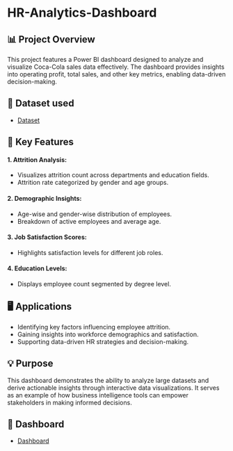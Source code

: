 # HR-Analytics-Dashboard
## 📊 Project Overview
This project features a Power BI dashboard designed to analyze and visualize Coca-Cola sales data effectively. The dashboard provides insights into operating profit, total sales, and other key metrics, enabling data-driven decision-making.

## 📂 Dataset used
- <a href="HR Data.xlsx">Dataset</a>

## 🚀 Key Features
#### 1. Attrition Analysis:
* Visualizes attrition count across departments and education fields.
* Attrition rate categorized by gender and age groups.
#### 2. Demographic Insights:
* Age-wise and gender-wise distribution of employees.
* Breakdown of active employees and average age.
#### 3. Job Satisfaction Scores:
* Highlights satisfaction levels for different job roles.
#### 4. Education Levels:
* Displays employee count segmented by degree level.


  
## 🖥️ Applications
* Identifying key factors influencing employee attrition.
* Gaining insights into workforce demographics and satisfaction.
* Supporting data-driven HR strategies and decision-making.

## 💡 Purpose
This dashboard demonstrates the ability to analyze large datasets and derive actionable insights through interactive data visualizations. It serves as an example of how business intelligence tools can empower stakeholders in making informed decisions.

## 🔗 Dashboard
- <a href="HR_dashboard.png">Dashboard</a>



